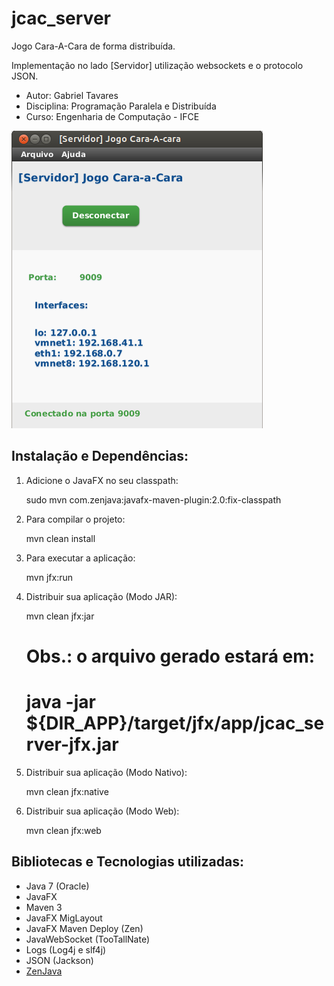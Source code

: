 jcac_server
===========

Jogo Cara-A-Cara de forma distribuída.

Implementação no lado [Servidor] utilização websockets e o protocolo JSON.


* Autor: Gabriel Tavares
* Disciplina: Programação Paralela e Distribuída
* Curso: Engenharia de Computação - IFCE



![ScreenShot](https://github.com/gabrieltavaresmelo/jcac_server/raw/master/gui.png)



Instalação e Dependências:
----------------------------

1) Adicione o JavaFX no seu classpath:

    sudo mvn com.zenjava:javafx-maven-plugin:2.0:fix-classpath
	

2) Para compilar o projeto:

    mvn clean install
	
	
3) Para executar a aplicação:

    mvn jfx:run
	

4) Distribuir sua aplicação (Modo JAR):

    mvn clean jfx:jar
    
    # Obs.: o arquivo gerado estará em:
    # java -jar ${DIR_APP}/target/jfx/app/jcac_server-jfx.jar
    
	
5) Distribuir sua aplicação (Modo Nativo):

    mvn clean jfx:native
	
6) Distribuir sua aplicação (Modo Web):

    mvn clean jfx:web



Bibliotecas e Tecnologias utilizadas:
----------------------------

* Java 7 (Oracle)
* JavaFX
* Maven 3
* JavaFX MigLayout
* JavaFX Maven Deploy (Zen)
* JavaWebSocket (TooTallNate)
* Logs (Log4j e slf4j)
* JSON (Jackson)
* [ZenJava](http://zenjava.com/javafx/maven/index.html )

 

